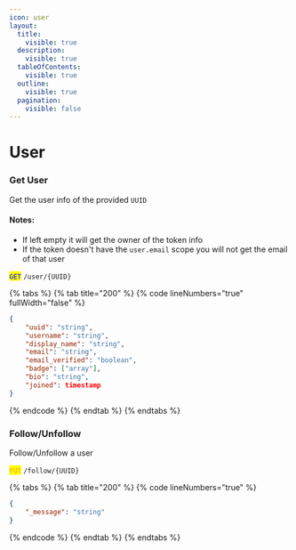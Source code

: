 ```yaml
---
icon: user
layout:
  title:
    visible: true
  description:
    visible: true
  tableOfContents:
    visible: true
  outline:
    visible: true
  pagination:
    visible: false
---
```


# User

### Get User

Get the user info of the provided `UUID`

#### Notes:

* If left empty it will get the owner of the token info
* If the token doesn't have the `user.email` scope you will not get the email of that user

<mark style="color:blue;">`GET`</mark> `/user/{UUID}`

{% tabs %}
{% tab title="200" %}
{% code lineNumbers="true" fullWidth="false" %}
```json
{
    "uuid": "string",
    "username": "string",
    "display_name": "string",
    "email": "string",
    "email_verified": "boolean",
    "badge": ["array"],
    "bio": "string",
    "joined": timestamp
}
```
{% endcode %}
{% endtab %}
{% endtabs %}



### Follow/Unfollow

Follow/Unfollow a user

<mark style="color:orange;">`PUT`</mark> `/follow/{UUID}`

{% tabs %}
{% tab title="200" %}
{% code lineNumbers="true" %}
```json
{
    "_message": "string"
}
```
{% endcode %}
{% endtab %}
{% endtabs %}

